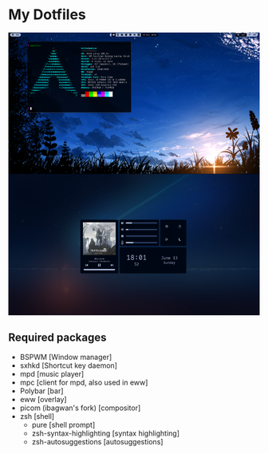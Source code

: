 # My Dotfiles

![pretty image](https://raw.githubusercontent.com/TessaiMusa/dotfiles/master/pictures/full.png "Pretty image")

## Required packages

- BSPWM [Window manager]
- sxhkd [Shortcut key daemon]
- mpd [music player]
- mpc [client for mpd, also used in eww]
- Polybar [bar]
- eww [overlay]
- picom (ibagwan's fork) [compositor]
- zsh [shell]
  - pure [shell prompt]
  - zsh-syntax-highlighting [syntax highlighting]
  - zsh-autosuggestions [autosuggestions]
